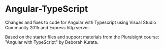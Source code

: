 ﻿# Angular-TypeScript

Changes and fixes to code for Angular with Typescript using Visual Studio Community 2015 and Express http server. 

Based on the starter files and support materials from the Pluralsight course: "Angular with TypeScript" by Deborah Kurata.
